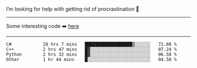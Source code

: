 I’m looking for help with getting rid of procrastination 🤔

-----

Some interesting code :arrow_right: [here](https://github.com/zhen8838/playground)

-----

<!--START_SECTION:waka-->

```text
C#            28 hrs 7 mins   ██████████████████▒░░░░░░   72.88 %
C++           2 hrs 47 mins   █▓░░░░░░░░░░░░░░░░░░░░░░░   07.24 %
Python        2 hrs 32 mins   █▓░░░░░░░░░░░░░░░░░░░░░░░   06.58 %
Other         1 hr 44 mins    █░░░░░░░░░░░░░░░░░░░░░░░░   04.50 %
```

<!--END_SECTION:waka-->

<!--
**zhen8838/zhen8838** is a ✨ _special_ ✨ repository because its `README.md` (this file) appears on your GitHub profile.

Here are some ideas to get you started:

- 🔭 I’m currently working on ...
- 🌱 I’m currently learning ...
- 👯 I’m looking to collaborate on ...
 ...
- 💬 Ask me about ...
- 📫 How to reach me: ...
- 😄 Pronouns: ...
- ⚡ Fun fact: ...
-->
